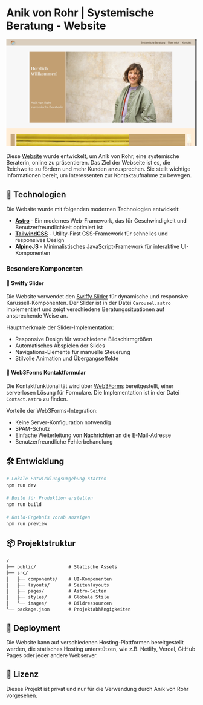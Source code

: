 # Anik von Rohr | Systemische Beratung - Website

![Portfolio Screenshot](/public/AnikVonRohr-Screenshot.png)

Diese [Website](https://www.anikvonrohr.de) wurde entwickelt, um Anik von Rohr, eine systemische Beraterin, online zu präsentieren. Das Ziel der Webseite ist es, die Reichweite zu fördern und mehr Kunden anzusprechen. Sie stellt wichtige Informationen bereit, um Interessenten zur Kontaktaufnahme zu bewegen.

## 🚀 Technologien

Die Website wurde mit folgenden modernen Technologien entwickelt:

- **[Astro](https://astro.build/)** - Ein modernes Web-Framework, das für Geschwindigkeit und Benutzerfreundlichkeit optimiert ist
- **[TailwindCSS](https://tailwindcss.com/)** - Utility-First CSS-Framework für schnelles und responsives Design
- **[AlpineJS](https://alpinejs.dev/)** - Minimalistisches JavaScript-Framework für interaktive UI-Komponenten

### Besondere Komponenten

#### 🎠 Swiffy Slider

Die Website verwendet den [Swiffy Slider](https://swiffyslider.com/) für dynamische und responsive Karussell-Komponenten. Der Slider ist in der Datei `Carousel.astro` implementiert und zeigt verschiedene Beratungssituationen auf ansprechende Weise an.

Hauptmerkmale der Slider-Implementation:
- Responsive Design für verschiedene Bildschirmgrößen
- Automatisches Abspielen der Slides
- Navigations-Elemente für manuelle Steuerung
- Stilvolle Animation und Übergangseffekte

#### 📝 Web3Forms Kontaktformular

Die Kontaktfunktionalität wird über [Web3Forms](https://web3forms.com/) bereitgestellt, einer serverlosen Lösung für Formulare. Die Implementation ist in der Datei `Contact.astro` zu finden.

Vorteile der Web3Forms-Integration:
- Keine Server-Konfiguration notwendig
- SPAM-Schutz
- Einfache Weiterleitung von Nachrichten an die E-Mail-Adresse
- Benutzerfreundliche Fehlerbehandlung

## 🛠️ Entwicklung

```bash
# Lokale Entwicklungsumgebung starten
npm run dev

# Build für Produktion erstellen
npm run build

# Build-Ergebnis vorab anzeigen
npm run preview
```

## 📦 Projektstruktur

```
/
├── public/            # Statische Assets
├── src/
│   ├── components/    # UI-Komponenten
│   ├── layouts/       # Seitenlayouts
│   ├── pages/         # Astro-Seiten
│   ├── styles/        # Globale Stile
│   └── images/        # Bildressourcen
└── package.json       # Projektabhängigkeiten
```

## 🚀 Deployment

Die Website kann auf verschiedenen Hosting-Plattformen bereitgestellt werden, die statisches Hosting unterstützen, wie z.B. Netlify, Vercel, GitHub Pages oder jeder andere Webserver.

## 🧞 Lizenz

Dieses Projekt ist privat und nur für die Verwendung durch Anik von Rohr vorgesehen.
